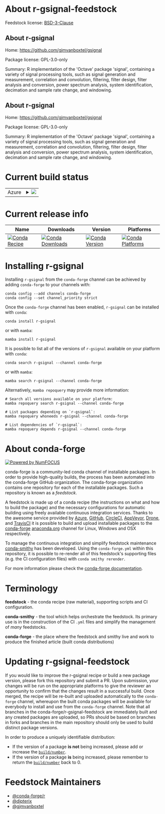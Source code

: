 About r-gsignal-feedstock
=========================

Feedstock license: [BSD-3-Clause](https://github.com/conda-forge/r-gsignal-feedstock/blob/main/LICENSE.txt)


About r-gsignal
---------------

Home: https://github.com/gjmvanboxtel/gsignal

Package license: GPL-3.0-only

Summary: R implementation of the 'Octave' package 'signal', containing a
variety of signal processing tools, such as signal generation and
measurement, correlation and convolution, filtering, filter design,
filter analysis and conversion, power spectrum analysis, system
identification, decimation and sample rate change, and windowing.


About r-gsignal
---------------

Home: https://github.com/gjmvanboxtel/gsignal

Package license: GPL-3.0-only

Summary: R implementation of the 'Octave' package 'signal', containing a
variety of signal processing tools, such as signal generation and
measurement, correlation and convolution, filtering, filter design,
filter analysis and conversion, power spectrum analysis, system
identification, decimation and sample rate change, and windowing.


Current build status
====================


<table>
    
  <tr>
    <td>Azure</td>
    <td>
      <details>
        <summary>
          <a href="https://dev.azure.com/conda-forge/feedstock-builds/_build/latest?definitionId=23305&branchName=main">
            <img src="https://dev.azure.com/conda-forge/feedstock-builds/_apis/build/status/r-gsignal-feedstock?branchName=main">
          </a>
        </summary>
        <table>
          <thead><tr><th>Variant</th><th>Status</th></tr></thead>
          <tbody><tr>
              <td>linux_64_r_base4.3</td>
              <td>
                <a href="https://dev.azure.com/conda-forge/feedstock-builds/_build/latest?definitionId=23305&branchName=main">
                  <img src="https://dev.azure.com/conda-forge/feedstock-builds/_apis/build/status/r-gsignal-feedstock?branchName=main&jobName=linux&configuration=linux%20linux_64_r_base4.3" alt="variant">
                </a>
              </td>
            </tr><tr>
              <td>linux_64_r_base4.4</td>
              <td>
                <a href="https://dev.azure.com/conda-forge/feedstock-builds/_build/latest?definitionId=23305&branchName=main">
                  <img src="https://dev.azure.com/conda-forge/feedstock-builds/_apis/build/status/r-gsignal-feedstock?branchName=main&jobName=linux&configuration=linux%20linux_64_r_base4.4" alt="variant">
                </a>
              </td>
            </tr><tr>
              <td>osx_64_r_base4.3</td>
              <td>
                <a href="https://dev.azure.com/conda-forge/feedstock-builds/_build/latest?definitionId=23305&branchName=main">
                  <img src="https://dev.azure.com/conda-forge/feedstock-builds/_apis/build/status/r-gsignal-feedstock?branchName=main&jobName=osx&configuration=osx%20osx_64_r_base4.3" alt="variant">
                </a>
              </td>
            </tr><tr>
              <td>osx_64_r_base4.4</td>
              <td>
                <a href="https://dev.azure.com/conda-forge/feedstock-builds/_build/latest?definitionId=23305&branchName=main">
                  <img src="https://dev.azure.com/conda-forge/feedstock-builds/_apis/build/status/r-gsignal-feedstock?branchName=main&jobName=osx&configuration=osx%20osx_64_r_base4.4" alt="variant">
                </a>
              </td>
            </tr><tr>
              <td>win_64_r_base4.3</td>
              <td>
                <a href="https://dev.azure.com/conda-forge/feedstock-builds/_build/latest?definitionId=23305&branchName=main">
                  <img src="https://dev.azure.com/conda-forge/feedstock-builds/_apis/build/status/r-gsignal-feedstock?branchName=main&jobName=win&configuration=win%20win_64_r_base4.3" alt="variant">
                </a>
              </td>
            </tr><tr>
              <td>win_64_r_base4.4</td>
              <td>
                <a href="https://dev.azure.com/conda-forge/feedstock-builds/_build/latest?definitionId=23305&branchName=main">
                  <img src="https://dev.azure.com/conda-forge/feedstock-builds/_apis/build/status/r-gsignal-feedstock?branchName=main&jobName=win&configuration=win%20win_64_r_base4.4" alt="variant">
                </a>
              </td>
            </tr>
          </tbody>
        </table>
      </details>
    </td>
  </tr>
</table>

Current release info
====================

| Name | Downloads | Version | Platforms |
| --- | --- | --- | --- |
| [![Conda Recipe](https://img.shields.io/badge/recipe-r--gsignal-green.svg)](https://anaconda.org/conda-forge/r-gsignal) | [![Conda Downloads](https://img.shields.io/conda/dn/conda-forge/r-gsignal.svg)](https://anaconda.org/conda-forge/r-gsignal) | [![Conda Version](https://img.shields.io/conda/vn/conda-forge/r-gsignal.svg)](https://anaconda.org/conda-forge/r-gsignal) | [![Conda Platforms](https://img.shields.io/conda/pn/conda-forge/r-gsignal.svg)](https://anaconda.org/conda-forge/r-gsignal) |

Installing r-gsignal
====================

Installing `r-gsignal` from the `conda-forge` channel can be achieved by adding `conda-forge` to your channels with:

```
conda config --add channels conda-forge
conda config --set channel_priority strict
```

Once the `conda-forge` channel has been enabled, `r-gsignal` can be installed with `conda`:

```
conda install r-gsignal
```

or with `mamba`:

```
mamba install r-gsignal
```

It is possible to list all of the versions of `r-gsignal` available on your platform with `conda`:

```
conda search r-gsignal --channel conda-forge
```

or with `mamba`:

```
mamba search r-gsignal --channel conda-forge
```

Alternatively, `mamba repoquery` may provide more information:

```
# Search all versions available on your platform:
mamba repoquery search r-gsignal --channel conda-forge

# List packages depending on `r-gsignal`:
mamba repoquery whoneeds r-gsignal --channel conda-forge

# List dependencies of `r-gsignal`:
mamba repoquery depends r-gsignal --channel conda-forge
```


About conda-forge
=================

[![Powered by
NumFOCUS](https://img.shields.io/badge/powered%20by-NumFOCUS-orange.svg?style=flat&colorA=E1523D&colorB=007D8A)](https://numfocus.org)

conda-forge is a community-led conda channel of installable packages.
In order to provide high-quality builds, the process has been automated into the
conda-forge GitHub organization. The conda-forge organization contains one repository
for each of the installable packages. Such a repository is known as a *feedstock*.

A feedstock is made up of a conda recipe (the instructions on what and how to build
the package) and the necessary configurations for automatic building using freely
available continuous integration services. Thanks to the awesome service provided by
[Azure](https://azure.microsoft.com/en-us/services/devops/), [GitHub](https://github.com/),
[CircleCI](https://circleci.com/), [AppVeyor](https://www.appveyor.com/),
[Drone](https://cloud.drone.io/welcome), and [TravisCI](https://travis-ci.com/)
it is possible to build and upload installable packages to the
[conda-forge](https://anaconda.org/conda-forge) [anaconda.org](https://anaconda.org/)
channel for Linux, Windows and OSX respectively.

To manage the continuous integration and simplify feedstock maintenance
[conda-smithy](https://github.com/conda-forge/conda-smithy) has been developed.
Using the ``conda-forge.yml`` within this repository, it is possible to re-render all of
this feedstock's supporting files (e.g. the CI configuration files) with ``conda smithy rerender``.

For more information please check the [conda-forge documentation](https://conda-forge.org/docs/).

Terminology
===========

**feedstock** - the conda recipe (raw material), supporting scripts and CI configuration.

**conda-smithy** - the tool which helps orchestrate the feedstock.
                   Its primary use is in the construction of the CI ``.yml`` files
                   and simplify the management of *many* feedstocks.

**conda-forge** - the place where the feedstock and smithy live and work to
                  produce the finished article (built conda distributions)


Updating r-gsignal-feedstock
============================

If you would like to improve the r-gsignal recipe or build a new
package version, please fork this repository and submit a PR. Upon submission,
your changes will be run on the appropriate platforms to give the reviewer an
opportunity to confirm that the changes result in a successful build. Once
merged, the recipe will be re-built and uploaded automatically to the
`conda-forge` channel, whereupon the built conda packages will be available for
everybody to install and use from the `conda-forge` channel.
Note that all branches in the conda-forge/r-gsignal-feedstock are
immediately built and any created packages are uploaded, so PRs should be based
on branches in forks and branches in the main repository should only be used to
build distinct package versions.

In order to produce a uniquely identifiable distribution:
 * If the version of a package **is not** being increased, please add or increase
   the [``build/number``](https://docs.conda.io/projects/conda-build/en/latest/resources/define-metadata.html#build-number-and-string).
 * If the version of a package **is** being increased, please remember to return
   the [``build/number``](https://docs.conda.io/projects/conda-build/en/latest/resources/define-metadata.html#build-number-and-string)
   back to 0.

Feedstock Maintainers
=====================

* [@conda-forge/r](https://github.com/orgs/conda-forge/teams/r/)
* [@dipterix](https://github.com/dipterix/)
* [@gjmvanboxtel](https://github.com/gjmvanboxtel/)


<!-- dummy commit to enable rerendering -->


